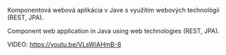 Komponentová webová aplikácia v Jave s využitím webových technológii (REST, JPA).

Component web application in Java using web technologies (REST, JPA).

VIDEO: https://youtu.be/VLsWiAHmB-8
